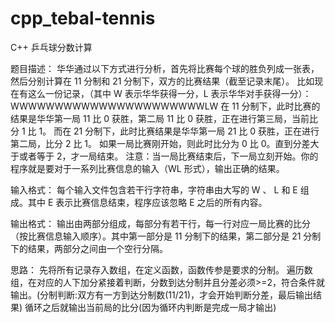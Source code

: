 # cpp_tebal-tennis
C++ 乒乓球分数计算

题目描述：
华华通过以下方式进行分析，首先将比赛每个球的胜负列成一张表，然后分别计算在 11 分制和 21 分制下，双方的比赛结果（截至记录末尾）。
比如现在有这么一份记录，（其中 W 表示华华获得一分，L 表示华华对手获得一分）：WWWWWWWWWWWWWWWWWWWWWWLW
在 11 分制下，此时比赛的结果是华华第一局 11 比 0 获胜，第二局 11 比 0 获胜，正在进行第三局，当前比分 1 比 1。
而在 21 分制下，此时比赛结果是华华第一局 21 比 0 获胜，正在进行第二局，比分 2 比 1。
如果一局比赛刚开始，则此时比分为 0 比 0。直到分差大于或者等于 2，才一局结束。
注意：当一局比赛结束后，下一局立刻开始。你的程序就是要对于一系列比赛信息的输入（WL 形式），输出正确的结果。

输入格式：
每个输入文件包含若干行字符串，字符串由大写的 
W 、 L 和 E 组成。其中 E 表示比赛信息结束，程序应该忽略 E 之后的所有内容。

输出格式：
输出由两部分组成，每部分有若干行，每一行对应一局比赛的比分（按比赛信息输入顺序）。其中第一部分是 11 分制下的结果，第二部分是 21 分制下的结果，两部分之间由一个空行分隔。

思路：
先将所有记录存入数组，在定义函数，函数传参是要求的分制。
遍历数组，在对应的人下加分紧接着判断，分数到达分制并且分差必须>=2，符合条件就输出。(分制判断:双方有一方到达分制数(11/21)，才会开始判断分差，最后输出结果)
循环之后就输出当前局的比分(因为循环内判断是完成一局才输出)
